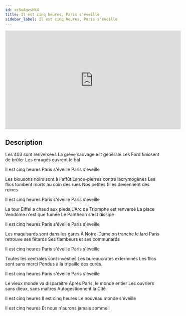 ```yaml
---
id: xc5uAqvsHk4
title: Il est cinq heures, Paris s'éveille
sidebar_label: Il est cinq heures, Paris s'éveille
---
```


<iframe
  width="560"
  height="315"
  src="https://www.youtube.com/embed/xc5uAqvsHk4"
  title="YouTube video player"
  frameborder="0"
  allow="accelerometer; autoplay; clipboard-write; encrypted-media; gyroscope; picture-in-picture; web-share"
  referrerpolicy="strict-origin-when-cross-origin"
  allowfullscreen
></iframe>

## Description

Les 403 sont renversées
La grève sauvage est générale
Les Ford finissent de brûler
Les enragés ouvrent le bal

Il est cinq heures
Paris s'éveille
Paris s'éveille

Les blousons noirs sont à l'affût
Lance-pierres contre lacrymogènes
Les flics tombent morts au coin des rues
Nos petites filles deviennent des reines

Il est cinq heures
Paris s'éveille
Paris s'éveille

La tour Eiffel a chaud aux pieds
L'Arc de Triomphe est renversé
La place Vendôme n'est que fumée
Le Panthéon s'est dissipé

Il est cinq heures
Paris s'éveille
Paris s'éveille

Les maquisards sont dans les gares
À Notre-Dame on tranche le lard
Paris retrouve ses fêtards
Ses flambeurs et ses communards

Il est cinq heures
Paris s'éveille
Paris s'éveille

Toutes les centrales sont investies
Les bureaucrates exterminés
Les flics sont sans merci
Pendus à la tripaille des curés.

Il est cinq heures
Paris s'éveille
Paris s'éveille

Le vieux monde va disparaitre
Après Paris, le monde entier
Les ouvriers sans dieux, sans maîtres
Autogestionnent la Cité

Il est cinq heures
Il est cinq heures
Le nouveau monde s'éveille

Il est cinq heures
Et nous n'aurons jamais sommeil
